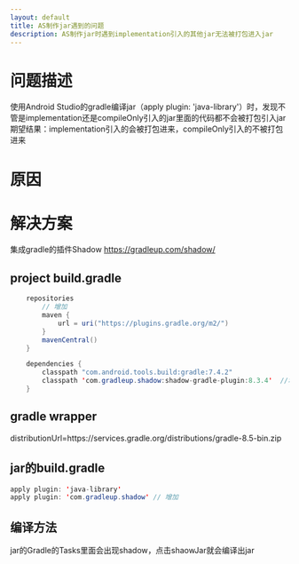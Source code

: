 ```yaml
---
layout: default
title: AS制作jar遇到的问题
description: AS制作jar时遇到implementation引入的其他jar无法被打包进入jar
---
```

# 问题描述
使用Android Studio的gradle编译jar（apply plugin: 'java-library'）时，发现不管是implementation还是compileOnly引入的jar里面的代码都不会被打包引入jar
期望结果：implementation引入的会被打包进来，compileOnly引入的不被打包进来

# 原因

# 解决方案
集成gradle的插件Shadow
https://gradleup.com/shadow/

## project build.gradle
```java
    repositories
        // 增加
        maven {
            url = uri("https://plugins.gradle.org/m2/")
        }
        mavenCentral()
    }

    dependencies {
        classpath "com.android.tools.build:gradle:7.4.2"
        classpath 'com.gradleup.shadow:shadow-gradle-plugin:8.3.4'  //增加
    }
```

## gradle wrapper
distributionUrl=https\://services.gradle.org/distributions/gradle-8.5-bin.zip

## jar的build.gradle
```java
apply plugin: 'java-library'
apply plugin: 'com.gradleup.shadow' // 增加
```
## 编译方法
jar的Gradle的Tasks里面会出现shadow，点击shaowJar就会编译出jar

